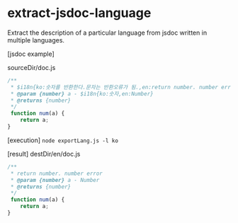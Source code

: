 # extract-jsdoc-language
Extract the description of a particular language from jsdoc written in multiple languages.


[jsdoc example]

sourceDir/doc.js
```js
/**
 * $i18n{ko:숫자를 반환한다.문자는 반환오류가 됨.,en:return number. number error}
 * @param {number} a - $i18n{ko:숫자,en:Number}
 * @returns {number}
 */
 function num(a) {
    return a;
}
```

[execution]
`node exportLang.js -l ko`


[result]
destDir/en/doc.js
```js
/**
 * return number. number error
 * @param {number} a - Number
 * @returns {number}
 */
 function num(a) {
    return a;
}
```
